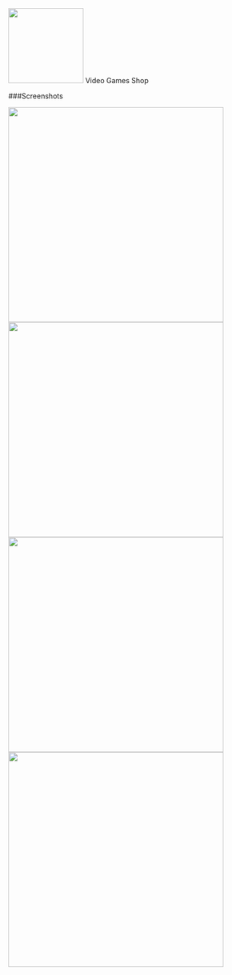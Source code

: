 <img aligh="center" src="https://user-images.githubusercontent.com/53357476/68974342-9110ac80-0801-11ea-9e68-73e0f83091b8.png" height="150">
Video Games Shop

###Screenshots

<img src="https://user-images.githubusercontent.com/53357476/71617640-062b1c00-2bcd-11ea-9e10-2e279904b48c.png" width="430">
<img src="https://user-images.githubusercontent.com/53357476/71617642-075c4900-2bcd-11ea-942c-767a4d18bfdf.png" width="430">
<img src="https://user-images.githubusercontent.com/53357476/71617645-088d7600-2bcd-11ea-9e8d-eeb0b4f4a50a.png" width="430">
<img src="https://user-images.githubusercontent.com/53357476/71617647-09bea300-2bcd-11ea-8acf-719750d1e36d.png" width="430">
